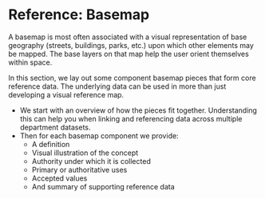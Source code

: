 # Reference: Basemap

A basemap is most often associated with a visual representation of base geography \(streets, buildings, parks, etc.\) upon which other elements may be mapped. The base layers on that map help the user orient themselves within space.

In this section, we lay out some component basemap pieces that form core reference data. The underlying data can be used in more than just developing a visual reference map.

* We start with an overview of how the pieces fit together. Understanding this can help you when linking and referencing data across multiple department datasets.
* Then for each basemap component we provide:
  * A definition
  * Visual illustration of the concept
  * Authority under which it is collected
  * Primary or authoritative uses
  * Accepted values
  * And summary of supporting reference data

